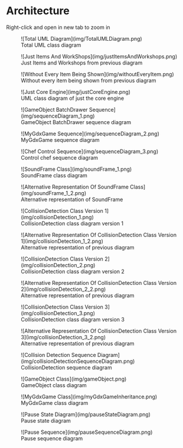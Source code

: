 <h1>Architecture</h1>
Right-click and open in new tab to zoom in
<figure markdown>
  ![Total UML Diagram](img/TotalUMLDiagram.png)
  <figcaption>Total UML class diagram  </figcaption>
</figure>

<figure markdown>
  ![Just Items And WorkShops](img/justItemsAndWorkshops.png)
  <figcaption>Just Items and Workshops from previous diagram </figcaption>
</figure>

<figure markdown>
  ![Without Every Item Being Shown](img/withoutEveryItem.png)
  <figcaption>Without every item being shown from previous diagram </figcaption>
</figure>

<figure markdown>
  ![Just Core Engine](img/justCoreEngine.png)
  <figcaption>UML class diagram of just the core engine </figcaption>
 </figure>
 
<figure markdown>
  ![GameObject BatchDrawer Sequence](img/sequenceDiagram_1.png)
  <figcaption>GameObject BatchDrawer sequence diagram </figcaption>
</figure>

<figure markdown>
  ![MyGdxGame Sequence](img/sequenceDiagram_2.png)
  <figcaption>MyGdxGame sequence diagram </figcaption>
</figure>

<figure markdown>
  ![Chef Control Sequence](img/sequenceDiagram_3.png)
  <figcaption>Control chef sequence diagram </figcaption>
</figure>

<figure markdown>
  ![SoundFrame Class](img/soundFrame_1.png)
  <figcaption>SoundFrame class diagram </figcaption>
</figure>

<figure markdown>
  ![Alternative Representation Of SoundFrame Class](img/soundFrame_1_2.png)
  <figcaption>Alternative representation of SoundFrame </figcaption>
</figure>

<figure markdown>
  ![CollisionDetection Class Version 1](img/collisionDetection_1.png)
  <figcaption>CollisionDetection class diagram version 1</figcaption>
</figure>

<figure markdown>
  ![Alternative Representation Of CollisionDetection Class Version 1](img/collisionDetection_1_2.png)
  <figcaption>Alternative representation of previous diagram </figcaption>
</figure>

<figure markdown>
  ![CollisionDetection Class Version 2](img/collisionDetection_2.png)
  <figcaption>CollisionDetection class diagram version 2 </figcaption>
</figure>

<figure markdown>
  ![Alternative Representation Of CollisionDetection Class Version 2](img/collisionDetection_2_2.png)
  <figcaption>Alternative representation of previous diagram </figcaption>
</figure>

<figure markdown>
  ![CollisionDetection Class Version 3](img/collisionDetection_3.png)
  <figcaption>CollisionDetection class diagram version 3 </figcaption>
</figure>

<figure markdown>
  ![Alternative Representation Of CollisionDetection Class Version 3](img/collisionDetection_3_2.png)
  <figcaption>Alternative representation of previous diagram </figcaption>
</figure>

<figure markdown>
  ![Collision Detection Sequence Diagram](img/collisionDetectionSequenceDiagram.png)
  <figcaption>CollisionDetection sequence diagram </figcaption>
</figure>

<figure markdown>
  ![GameObject Class](img/gameObject.png)
  <figcaption>GameObject class diagram </figcaption>
</figure>

<figure markdown>
  ![MyGdxGame Class](img/myGdxGameInheritance.png)
  <figcaption>MyGdxGame class diagram </figcaption>
</figure>

<figure markdown>
  ![Pause State Diagram](img/pauseStateDiagram.png)
  <figcaption>Pause state diagram </figcaption>
</figure>

<figure markdown>
  ![Pause Sequence](img/pauseSequenceDiagram.png)
  <figcaption>Pause sequence diagram </figcaption>
</figure>
